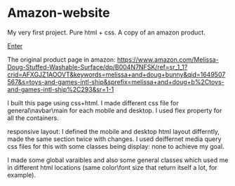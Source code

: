 # Amazon-website

My very first project. Pure html + css. A copy of an amazon product.

[Enter](https://nimble-kitten-589708.netlify.app/)

The original product page in amazon:
https://www.amazon.com/Melissa-Doug-Stuffed-Washable-Surface/dp/B004N7NFSK/ref=sr_1_1?crid=AFXGJZ1AOOVT&keywords=melissa+and+doug+bunny&qid=1649507567&s=toys-and-games-intl-ship&sprefix=melissa+and+doug+b%2Ctoys-and-games-intl-ship%2C293&sr=1-1

I built this page using css+html. I made different css file for general\navbar\main for each mobile and desktop. I used
flex property for all the containers.

responsive layout: I defined the mobile and desktop html layout differntly, made the same section twice with changes. I
used deiffernet media query css files for this with some classes being display: none to achieve my goal.

I made some global varaibles and also some general classes which used me in different html locations (same color\font
size that return itself a lot, for example).
